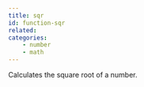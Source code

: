 ```yaml
---
title: sqr
id: function-sqr
related:
categories:
    - number
    - math
---
```


Calculates the square root of a number.